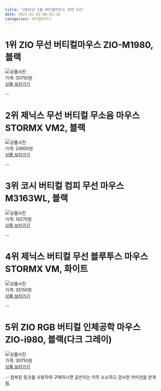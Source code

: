 ```yaml
---
title: "2021년 1월 버티컬마우스 추천 5선"
date: 2021-01-03 06:41:28
categories: 버티컬마우스
---
```



# 1위 ZIO 무선 버티컬마우스 ZIO-M1980, 블랙
![상품사진](https://static.coupangcdn.com/image/product/image/vendoritem/2019/07/01/4316986329/0395c4d4-5564-4d5a-bf6c-79cddc610cdc.jpg)  
가격: 30750원  
[상품 보러가기](https://link.coupang.com/re/AFFSDP?lptag=AF8330091&pageKey=178906305&itemId=512370444&vendorItemId=4316986329&traceid=V0-153-c2866172e759572f)  

--
# 2위 제닉스 무선 버티컬 무소음 마우스 STORMX VM2, 블랙
![상품사진](https://static.coupangcdn.com/image/retail/images/2020/07/07/16/1/686dbece-a51f-4f20-8961-bd98df21362a.jpg)  
가격: 24900원  
[상품 보러가기](https://link.coupang.com/re/AFFSDP?lptag=AF8330091&pageKey=1792503881&itemId=3050125450&vendorItemId=71038141440&traceid=V0-153-ac7f2d8177fbd2be)  

--
# 3위 코시 버티컬 컴피 무선 마우스 M3163WL, 블랙
![상품사진](https://static.coupangcdn.com/image/retail/images/2017/10/17/16/9/22ea5852-e569-40bd-abfe-f5b69f1d3417.jpg)  
가격: 14270원  
[상품 보러가기](https://link.coupang.com/re/AFFSDP?lptag=AF8330091&pageKey=41612651&itemId=151508896&vendorItemId=3349152716&traceid=V0-153-0e7cc3009ed3a7d9)  

--
# 4위 제닉스 버티컬 무선 블루투스 마우스 STORMX VM, 화이트
![상품사진](https://static.coupangcdn.com/image/retail/images/2019/05/02/23/9/55be1c7a-f81a-463a-97b9-b97972a7be92.jpg)  
가격: 35150원  
[상품 보러가기](https://link.coupang.com/re/AFFSDP?lptag=AF8330091&pageKey=185663176&itemId=530978926&vendorItemId=4741704242&traceid=V0-153-9e1c12b40d366399)  

--
# 5위 ZIO RGB 버티컬 인체공학 마우스 ZIO-i980, 블랙(다크 그레이)
![상품사진](https://static.coupangcdn.com/image/retail/images/2019/04/05/14/8/d346cdf3-1750-4d2d-8bd4-3b06023d1861.jpg)  
가격: 30750원  
[상품 보러가기](https://link.coupang.com/re/AFFSDP?lptag=AF8330091&pageKey=205973078&itemId=607044542&vendorItemId=4592235574&traceid=V0-153-bcb2652f28772a27)  

--
첨부된 링크를 사용하여 구매하시면 글쓴이는 아주 소소하고 감사한 커미션을 받게 됨.
